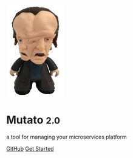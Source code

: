 <!-- _coverpage.md -->

![](mutato-transparent.png)

# Mutato <small>2.0</small>

a tool for managing your microservices platform

[GitHub](https://github.com/stelligent/mutato)
[Get Started](#mutato)
